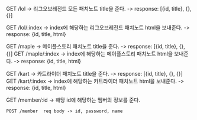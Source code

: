 GET /lol -> 리그오브레전드 모든 패치노트 title을 준다.
-> response: [{id, title}, {}, {}]

GET /lol/:index -> index에 해당하는 리그오브레전드 패치노트 html을 보내준다.
-> response: {id, title, html}

GET /maple -> 메이플스토리 패치노트 title을 준다.
-> response: [{id, title}, {}, {}]
GET /maple/:index -> index에 해당하는 메이플스토리 패치노트 html을 보내준다.
-> response: {id, title, html}

GET /kart -> 카트라이더 패치노트 title을 준다.
-> response: [{id, title}, {}, {}]
GET /kart/:index -> index에 해당하는 카트라이더 패치노트 html을 보내준다.
-> response: {id, title, html}

GET /member/:id -> 해당 id에 해당하는 멤버의 정보를 준다.

```
POST /member  req body -> id, password, name

```
